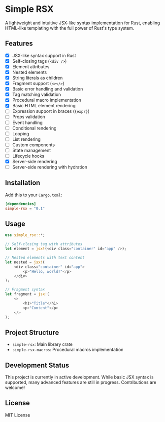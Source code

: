 # Simple RSX

A lightweight and intuitive JSX-like syntax implementation for Rust, enabling HTML-like templating with the full power of Rust's type system.

## Features

- [x] JSX-like syntax support in Rust
- [x] Self-closing tags (`<div />`)
- [x] Element attributes
- [x] Nested elements
- [x] String literals as children
- [x] Fragment support (`<></>`)
- [x] Basic error handling and validation
- [x] Tag matching validation
- [x] Procedural macro implementation
- [x] Basic HTML element rendering
- [ ] Expression support in braces (`{expr}`)
- [ ] Props validation
- [ ] Event handling
- [ ] Conditional rendering
- [ ] Looping
- [ ] List rendering
- [ ] Custom components
- [ ] State management
- [ ] Lifecycle hooks
- [x] Server-side rendering
- [ ] Server-side rendering with hydration

## Installation

Add this to your `Cargo.toml`:

```toml
[dependencies]
simple-rsx = "0.1"
```

## Usage

```rust
use simple_rsx::*;

// Self-closing tag with attributes
let element = jsx!(<div class="container" id="app" />);

// Nested elements with text content
let nested = jsx!(
    <div class="container" id="app">
        <p>"Hello, world!"</p>
    </div>
);

// Fragment syntax
let fragment = jsx!(
    <>
        <h1>"Title"</h1>
        <p>"Content"</p>
    </>
);
```

## Project Structure

- `simple-rsx`: Main library crate
- `simple-rsx-macros`: Procedural macros implementation

## Development Status

This project is currently in active development. While basic JSX syntax is supported, many advanced features are still in progress. Contributions are welcome!

## License

MIT License
